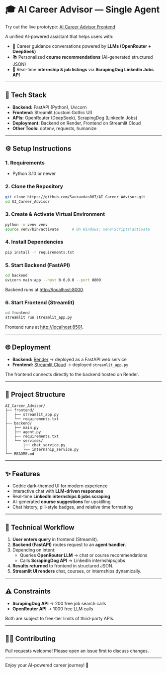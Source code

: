 # 🎓 AI Career Advisor — Single Agent

Try out the live prototype: [AI Career Advisor Frontend](https://aicareeradvisorfrontend-lpqoeddqgwttzjahdnhuzk.streamlit.app/)

A unified AI-powered assistant that helps users with:
- 💬 Career guidance conversations powered by **LLMs (OpenRouter + DeepSeek)**
- 📚 Personalized **course recommendations** (AI-generated structured JSON)
- 🎯 Real-time **internship & job listings** via **ScrapingDog LinkedIn Jobs API**

---

## 🚀 Tech Stack

- **Backend:** FastAPI (Python), Uvicorn
- **Frontend:** Streamlit (custom Gothic UI)
- **APIs:** OpenRouter (DeepSeek), ScrapingDog (LinkedIn Jobs)
- **Deployment:** Backend on Render, Frontend on Streamlit Cloud
- **Other Tools:** dotenv, requests, humanize

---

## ⚙️ Setup Instructions

### 1. Requirements
- Python 3.10 or newer

### 2. Clone the Repository
```bash
git clone https://github.com/Sauravdas007/AI_Career_Advisor.git
cd AI_Career_Advisor
```

### 3. Create & Activate Virtual Environment
```bash
python -m venv venv
source venv/bin/activate      # On Windows: venv\Scripts\activate
```

### 4. Install Dependencies
```bash
pip install -r requirements.txt
```

### 5. Start Backend (FastAPI)
```bash
cd backend
uvicorn main:app --host 0.0.0.0 --port 8000
```
Backend runs at [http://localhost:8000](http://localhost:8000).

### 6. Start Frontend (Streamlit)
```bash
cd frontend
streamlit run streamlit_app.py
```
Frontend runs at [http://localhost:8501](http://localhost:8501).

---

## 🌐 Deployment

- **Backend:** [Render](https://render.com) → deployed as a FastAPI web service  
- **Frontend:** [Streamlit Cloud](https://streamlit.io/cloud) → deployed `streamlit_app.py`  

The frontend connects directly to the backend hosted on Render.

---

## 📂 Project Structure

```
AI_Career_Advisor/
├── frontend/
│   ├── streamlit_app.py
│   └── requirements.txt
├── backend/
│   ├── main.py
│   ├── agent.py
│   ├── requirements.txt
│   └── services/
│       ├── chat_service.py
│       └── internship_service.py
└── README.md
```

---

## ✨ Features

- Gothic dark-themed UI for modern experience  
- Interactive chat with **LLM-driven responses**  
- Real-time **LinkedIn internships & jobs scraping**  
- AI-generated **course suggestions** for upskilling  
- Chat history, pill-style badges, and relative time formatting  

---

## 🔄 Technical Workflow

1. **User enters query** in frontend (Streamlit).  
2. **Backend (FastAPI)** routes request to an **agent handler**.  
3. Depending on intent:  
   - Queries **OpenRouter LLM** → chat or course recommendations  
   - Calls **ScrapingDog API** → LinkedIn internships/jobs  
4. **Results returned** to frontend in structured JSON.  
5. **Streamlit UI renders** chat, courses, or internships dynamically.  

---

## ⚠️ Constraints

- **ScrapingDog API** → 200 free job search calls  
- **OpenRouter API** → 1000 free LLM calls  

Both are subject to free-tier limits of third-party APIs.

---

## 👨‍💻 Contributing

Pull requests welcome! Please open an issue first to discuss changes.

---

Enjoy your AI-powered career journey! 🚀

